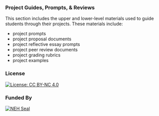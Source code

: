 ### Project Guides, Prompts, & Reviews

This section includes the upper and lower-level materials used to guide students through their projects. These materials include:
- project prompts
- project proposal documents
- project reflective essay prompts
- project peer review documents
- project grading rubrics
- project examples

### License

[![License: CC BY-NC 4.0](https://licensebuttons.net/l/by-nc/4.0/88x31.png)](http://creativecommons.org/licenses/by-nc/4.0/)

### Funded By

[![NEH Seal](https://github.com/marist-asc/dhcourse/blob/master/images/neh_sealblck200.jpg)](https://www.neh.gov/)

